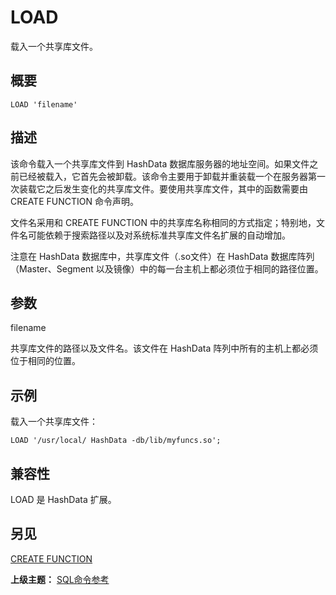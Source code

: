 # LOAD

载入一个共享库文件。

## 概要

```
LOAD 'filename'
```

## 描述

该命令载入一个共享库文件到 HashData 数据库服务器的地址空间。如果文件之前已经被载入，它首先会被卸载。该命令主要用于卸载并重装载一个在服务器第一次装载它之后发生变化的共享库文件。要使用共享库文件，其中的函数需要由 CREATE FUNCTION 命令声明。

文件名采用和 CREATE FUNCTION 中的共享库名称相同的方式指定；特别地，文件名可能依赖于搜索路径以及对系统标准共享库文件名扩展的自动增加。

注意在 HashData 数据库中，共享库文件（.so文件）在 HashData 数据库阵列（Master、Segment 以及镜像）中的每一台主机上都必须位于相同的路径位置。

## 参数

filename

共享库文件的路径以及文件名。该文件在 HashData 阵列中所有的主机上都必须位于相同的位置。

## 示例

载入一个共享库文件：

```
LOAD '/usr/local/ HashData -db/lib/myfuncs.so';
```

## 兼容性

LOAD 是 HashData 扩展。

## 另见

[CREATE FUNCTION](./create-function.md)

**上级主题：** [SQL命令参考](./README.md)

